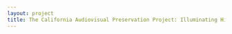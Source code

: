```yaml
--- 
layout: project 
title: The California Audiovisual Preservation Project: Illuminating Hidden Histories of Migration and Settlement
---
```



